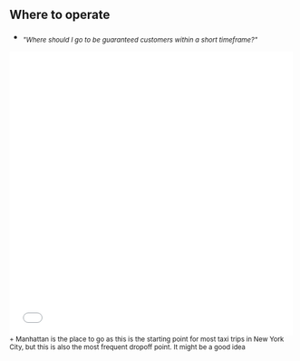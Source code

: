 ## Where to operate 

  - <sub>*"Where should I go to be guaranteed customers within a short timeframe?"*</sub>
<section>
  <iframe src="images/plot.html"
          sandbox="allow-same-origin allow-scripts"
          width="500"
          height="500"
          scrolling="no"
          seamless="seamless"
          frameborder="0"></iframe>
  </section>
<sub> + Manhattan is the place to go as this is the starting point for most taxi trips in New York City, but this is also the most frequent dropoff point. It might be a good idea</sub>

 
